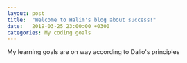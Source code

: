 ```yaml
---
layout: post
title:  "Welcome to Halim's blog about success!"
date:   2019-03-25 23:00:00 +0300
categories: My coding goals
---
```


My learning goals are on way according to Dalio's principles